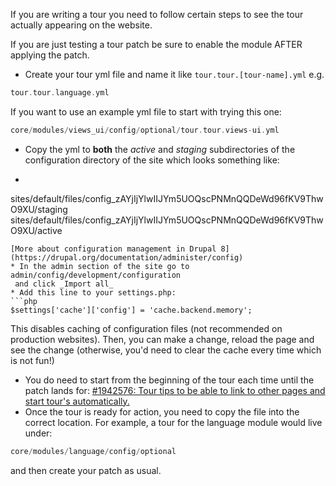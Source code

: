 If you are writing a tour you need to follow certain steps to see the tour actually appearing on the website.

If you are just testing a tour patch be sure to enable the module AFTER applying the patch.

* Create your tour yml file and name it like `tour.tour.[tour-name].yml` e.g.  
```php  
tour.tour.language.yml  
```  
If you want to use an example yml file to start with trying this one:  
```php  
core/modules/views_ui/config/optional/tour.tour.views-ui.yml  
```
* Copy the yml to **both** the _active_ and _staging_ subdirectories of the configuration directory of the site which looks something like:
* ```php  
sites/default/files/config_zAYjIjYlwIIJYm5UOQscPNMnQQDeWd96fKV9ThwO9XU/staging  
sites/default/files/config_zAYjIjYlwIIJYm5UOQscPNMnQQDeWd96fKV9ThwO9XU/active  
```  
[More about configuration management in Drupal 8](https://drupal.org/documentation/administer/config)
* In the admin section of the site go to admin/config/development/configuration  
 and click _Import all_
* Add this line to your settings.php:  
```php  
$settings['cache']['config'] = 'cache.backend.memory';  
```  
This disables caching of configuration files (not recommended on production websites). Then, you can make a change, reload the page and see the change (otherwise, you'd need to clear the cache every time which is not fun!)
* You do need to start from the beginning of the tour each time until the patch lands for: [#1942576: Tour tips to be able to link to other pages and start tour's automatically.](https://www.drupal.org/project/drupal/issues/1942576 "Status: Closed (fixed)")
* Once the tour is ready for action, you need to copy the file into the correct location. For example, a tour for the language module would live under:  
```php  
core/modules/language/config/optional  
```  
and then create your patch as usual.